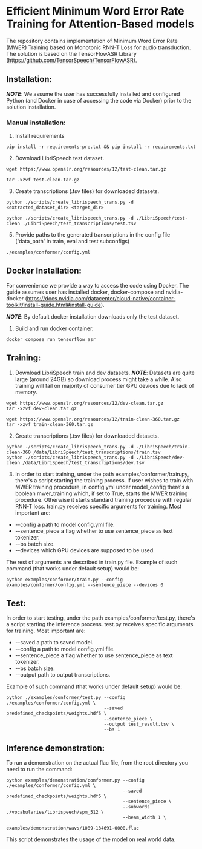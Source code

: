 # Efficient Minimum Word Error Rate Training for Attention-Based models

The repository contains implementation of Minimum Word Error Rate (MWER) Training based on Monotonic RNN-T Loss for audio transduction. The solution is based on the TensorFlowASR Library (https://github.com/TensorSpeech/TensorFlowASR).

## Installation:
***NOTE***: We assume the user has successfully installed and configured Python (and Docker in case of accessing the code via Docker) prior to the solution installation.

### Manual installation:
1. Install requirements
```
pip install -r requirements-pre.txt && pip install -r requirements.txt
```

2. Download LibriSpeech test dataset.
```
wget https://www.openslr.org/resources/12/test-clean.tar.gz

tar -xzvf test-clean.tar.gz 
```

3. Create transcriptions (.tsv files) for downloaded datasets.
```
python ./scripts/create_librispeech_trans.py -d <extracted_dataset_dir> <target_dir>
```
```
python ./scripts/create_librispeech_trans.py -d ./LibriSpeech/test-clean ./LibriSpeech/test_transcriptions/test.tsv
```

5. Provide paths to the generated transcriptions in the config file ('data_path' in train, eval and test subconfigs)
```
./examples/conformer/config.yml
```

## Docker Installation:

For convenience we provide a way to access the code using Docker. The guide assumes user has installed docker, docker-compose and nvidia-docker (https://docs.nvidia.com/datacenter/cloud-native/container-toolkit/install-guide.html#install-guide).

 ***NOTE***: By default docker installation downloads only the test dataset. 

1. Build and run docker container.
```
docker compose run tensorflow_asr
```

## Training:
1. Download LibriSpeech train and dev datasets. 
***NOTE***: Datasets are quite large (around 24GB) so download process might take a while. Also training will fail on majority of consumer tier GPU devices due to lack of memory.
```
wget https://www.openslr.org/resources/12/dev-clean.tar.gz
tar -xzvf dev-clean.tar.gz 

wget https://www.openslr.org/resources/12/train-clean-360.tar.gz
tar -xzvf train-clean-360.tar.gz 
```
2. Create transcriptions (.tsv files) for downloaded datasets.
```
python ./scripts/create_librispeech_trans.py -d ./LibriSpeech/train-clean-360 /data/LibriSpeech/test_transcriptions/train.tsv
python ./scripts/create_librispeech_trans.py -d ./LibriSpeech/dev-clean /data/LibriSpeech/test_transcriptions/dev.tsv
```

3. In order to start training, under the path examples/conformer/train.py, 
there's a script starting the training process. If user wishes to train with MWER training procedure, 
in config.yml under model_config there's a boolean mwer_training which, if set to True, 
starts the MWER training procedure. Otherwise it starts standard training procedure with regular RNN-T loss. 
train.py receives specific arguments for training. Most important are:
 
* --config a path to model config.yml file.
* --sentence_piece a flag whether to use sentence_piece as text tokenizer.
* --bs batch size.
* --devices which GPU devices are supposed to be used.

The rest of arguments are described in train.py file. Example of such command (that works under default setup) would be:

```
python examples/conformer/train.py --config examples/conformer/config.yml --sentence_piece --devices 0
```

## Test:
In order to start testing, under the path examples/conformer/test.py, 
there's a script starting the inference process. test.py receives specific arguments for training. 
Most important are:

* --saved a path to saved model.
* --config a path to model config.yml file.
* --sentence_piece a flag whether to use sentence_piece as text tokenizer.
* --bs batch size.
* --output path to output transcriptions.

Example of such command (that works under default setup) would be:
```
python ./examples/conformer/test.py --config ./examples/conformer/config.yml \
                                    --saved predefined_checkpoints/weights.hdf5 \
                                    --sentence_piece \
                                    --output test_result.tsv \
                                    --bs 1
```

## Inference demonstration:
To run a demonstration on the actual flac file, from the root directory you need to run the command:
```
python examples/demonstration/conformer.py --config ./examples/conformer/config.yml \
                                           --saved predefined_checkpoints/weights.hdf5 \
                                           --sentence_piece \
                                           --subwords ./vocabularies/librispeech/spm_512 \
                                           --beam_width 1 \
                                           examples/demonstration/wavs/1089-134691-0000.flac                                            
```
This script demonstrates the usage of the model on real world data.
